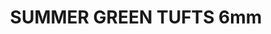 ---
title: "SUMMER GREEN TUFTS 6mm"
price: "850.0"
desc: ""
img_path: "/assets/img/AK8120.jpg"
brand: AK
available: true
special_offer: false
new: false
soon: false
cat: "Diorame"
subcat: "DI-AK-Interactive"
subsubcat: "Diorame-AKInteractive-TRAVA"
sifra: "AK8120"
---